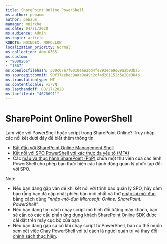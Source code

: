 ```yaml
---
title: SharePoint Online PowerShell
ms.author: pebaum
author: pebaum
manager: mnirkhe
ms.date: 04/21/2020
ms.audience: Admin
ms.topic: article
ROBOTS: NOINDEX, NOFOLLOW
localization_priority: Normal
ms.collection: Adm_O365
ms.custom:
- "9000266"
- "1867"
ms.openlocfilehash: 300c07e7f0010eae2bd4fe893ece9d09aab93ba5
ms.sourcegitcommit: 90f37eebec9aaa9e49c2cf4d201152c5e20e384b
ms.translationtype: MT
ms.contentlocale: vi-VN
ms.lasthandoff: 08/17/2020
ms.locfileid: "46786911"
---
```

# <a name="sharepoint-online-powershell"></a>SharePoint Online PowerShell

Làm việc với PowerShell hoặc script trong SharePoint Online? Truy nhập các nối kết dưới đây để biết thêm thông tin.
- [Bắt đầu với SharePoint Online Management Shell](https://docs.microsoft.com/powershell/sharepoint/sharepoint-online/connect-sharepoint-online?view=sharepoint-ps)
- [Kết nối với SPO PowerShell với xác thực đa yếu tố (MFA)](https://docs.microsoft.com/powershell/sharepoint/sharepoint-online/connect-sharepoint-online?view=sharepoint-ps#to-connect-with-multifactor-authentication-mfa)
- Các [mẫu và thực hành SharePoint (PnP)](https://docs.microsoft.com/powershell/sharepoint/sharepoint-pnp/sharepoint-pnp-cmdlets?view=sharepoint-ps) chứa một thư viện của các lệnh PowerShell cho phép bạn thực hiện các hành động quản lý phức tạp đối với SPO.

> [!NOTE]
> - Nếu bạn đang gặp vấn đề khi kết nối với trình bao quản lý SPO, hãy đảm bảo rằng bạn đã cập nhật phiên bản mới nhất và thử [nhập lại mô-đun](https://docs.microsoft.com/powershell/developer/module/importing-a-powershell-module) bằng cách dùng *"nhập-mô-đun Microsoft. Online. SharePoint. PowerShell".*
> - Nếu bạn đang tìm cách chạy script mô hình đối tượng máy khách, bạn sẽ cần có các [cấu phần ứng dụng khách SharePoint Online SDK](https://www.microsoft.com/download/details.aspx?id=42038) được cài đặt trên máy cục bộ của bạn.
> - Nếu bạn đang gặp sự cố khi chạy script từ PowerShell, bạn có thể muốn xem xét việc Chạy PowerShell với tư cách là người quản trị và thay đổi [chính sách thực hiện](https://docs.microsoft.com/powershell/module/microsoft.powershell.core/about/about_execution_policies?view=powershell-6).